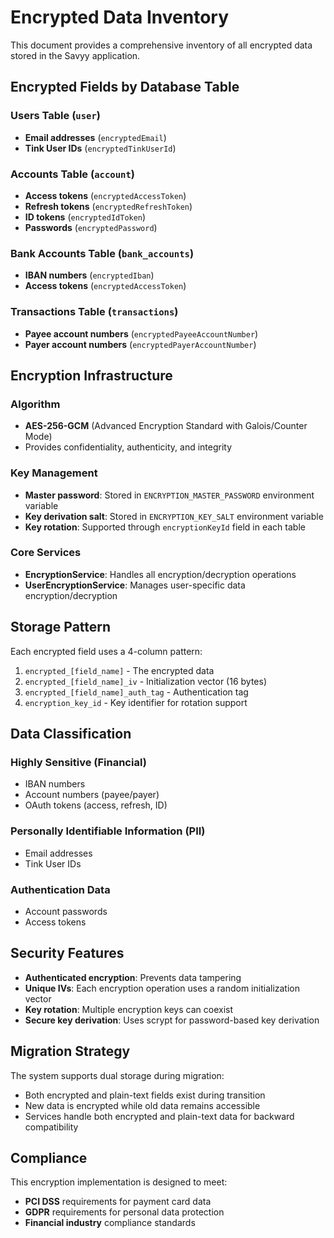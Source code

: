 # Encrypted Data Inventory

This document provides a comprehensive inventory of all encrypted data stored in the Savyy application.

## Encrypted Fields by Database Table

### Users Table (`user`)
- **Email addresses** (`encryptedEmail`)
- **Tink User IDs** (`encryptedTinkUserId`)

### Accounts Table (`account`)
- **Access tokens** (`encryptedAccessToken`)
- **Refresh tokens** (`encryptedRefreshToken`)
- **ID tokens** (`encryptedIdToken`)
- **Passwords** (`encryptedPassword`)

### Bank Accounts Table (`bank_accounts`)
- **IBAN numbers** (`encryptedIban`)
- **Access tokens** (`encryptedAccessToken`)

### Transactions Table (`transactions`)
- **Payee account numbers** (`encryptedPayeeAccountNumber`)
- **Payer account numbers** (`encryptedPayerAccountNumber`)

## Encryption Infrastructure

### Algorithm
- **AES-256-GCM** (Advanced Encryption Standard with Galois/Counter Mode)
- Provides confidentiality, authenticity, and integrity

### Key Management
- **Master password**: Stored in `ENCRYPTION_MASTER_PASSWORD` environment variable
- **Key derivation salt**: Stored in `ENCRYPTION_KEY_SALT` environment variable
- **Key rotation**: Supported through `encryptionKeyId` field in each table

### Core Services
- **EncryptionService**: Handles all encryption/decryption operations
- **UserEncryptionService**: Manages user-specific data encryption/decryption

## Storage Pattern

Each encrypted field uses a 4-column pattern:
1. `encrypted_[field_name]` - The encrypted data
2. `encrypted_[field_name]_iv` - Initialization vector (16 bytes)
3. `encrypted_[field_name]_auth_tag` - Authentication tag
4. `encryption_key_id` - Key identifier for rotation support

## Data Classification

### Highly Sensitive (Financial)
- IBAN numbers
- Account numbers (payee/payer)
- OAuth tokens (access, refresh, ID)

### Personally Identifiable Information (PII)
- Email addresses
- Tink User IDs

### Authentication Data
- Account passwords
- Access tokens

## Security Features

- **Authenticated encryption**: Prevents data tampering
- **Unique IVs**: Each encryption operation uses a random initialization vector
- **Key rotation**: Multiple encryption keys can coexist
- **Secure key derivation**: Uses scrypt for password-based key derivation

## Migration Strategy

The system supports dual storage during migration:
- Both encrypted and plain-text fields exist during transition
- New data is encrypted while old data remains accessible
- Services handle both encrypted and plain-text data for backward compatibility

## Compliance

This encryption implementation is designed to meet:
- **PCI DSS** requirements for payment card data
- **GDPR** requirements for personal data protection
- **Financial industry** compliance standards